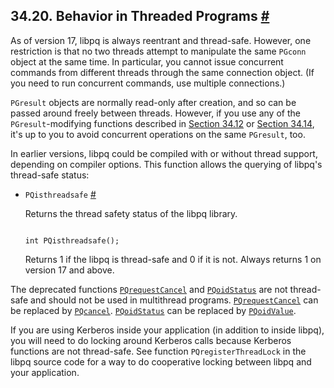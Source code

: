 ## 34.20. Behavior in Threaded Programs [#](#LIBPQ-THREADING)

As of version 17, libpq is always reentrant and thread-safe. However, one restriction is that no two threads attempt to manipulate the same `PGconn` object at the same time. In particular, you cannot issue concurrent commands from different threads through the same connection object. (If you need to run concurrent commands, use multiple connections.)

`PGresult` objects are normally read-only after creation, and so can be passed around freely between threads. However, if you use any of the `PGresult`-modifying functions described in [Section 34.12](libpq-misc "34.12. Miscellaneous Functions") or [Section 34.14](libpq-events "34.14. Event System"), it's up to you to avoid concurrent operations on the same `PGresult`, too.

In earlier versions, libpq could be compiled with or without thread support, depending on compiler options. This function allows the querying of libpq's thread-safe status:

* `PQisthreadsafe` [#](#LIBPQ-PQISTHREADSAFE)

    Returns the thread safety status of the libpq library.

    ```

    int PQisthreadsafe();
    ```

    Returns 1 if the libpq is thread-safe and 0 if it is not. Always returns 1 on version 17 and above.

The deprecated functions [`PQrequestCancel`](libpq-cancel#LIBPQ-PQREQUESTCANCEL) and [`PQoidStatus`](libpq-exec#LIBPQ-PQOIDSTATUS) are not thread-safe and should not be used in multithread programs. [`PQrequestCancel`](libpq-cancel#LIBPQ-PQREQUESTCANCEL) can be replaced by [`PQcancel`](libpq-cancel#LIBPQ-PQCANCEL). [`PQoidStatus`](libpq-exec#LIBPQ-PQOIDSTATUS) can be replaced by [`PQoidValue`](libpq-exec#LIBPQ-PQOIDVALUE).

If you are using Kerberos inside your application (in addition to inside libpq), you will need to do locking around Kerberos calls because Kerberos functions are not thread-safe. See function `PQregisterThreadLock` in the libpq source code for a way to do cooperative locking between libpq and your application.